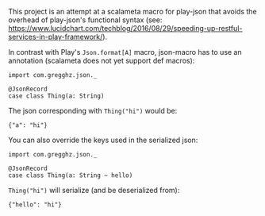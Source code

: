 This project is an attempt at a scalameta macro for play-json that avoids the overhead of play-json's functional syntax (see: https://www.lucidchart.com/techblog/2016/08/29/speeding-up-restful-services-in-play-framework/).

In contrast with Play's `Json.format[A]` macro, json-macro has to use an annotation (scalameta does not yet support def macros):

    import com.gregghz.json._

    @JsonRecord
    case class Thing(a: String)

The json corresponding with `Thing("hi")` would be:

    {"a": "hi"}

You can also override the keys used in the serialized json:

    import com.gregghz.json._

    @JsonRecord
    case class Thing(a: String ~ hello)

`Thing("hi")` will serialize (and be deserialized from):

    {"hello": "hi"}
